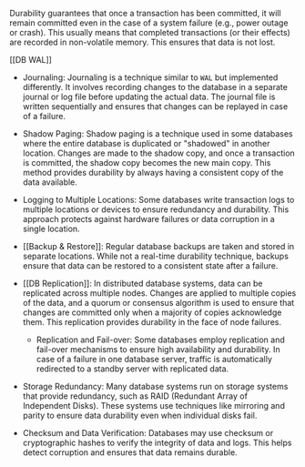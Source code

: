 Durability guarantees that once a transaction has been committed, it will remain committed even in the case of a system failure (e.g., power outage or crash). 
This usually means that completed transactions (or their effects) are recorded in non-volatile memory.
This ensures that data is not lost.

[[DB WAL]]

- Journaling: Journaling is a technique similar to `WAL` but implemented differently. It involves recording changes to the database in a separate journal or log file before updating the actual data. The journal file is written sequentially and ensures that changes can be replayed in case of a failure.

- Shadow Paging: Shadow paging is a technique used in some databases where the entire database is duplicated or "shadowed" in another location. Changes are made to the shadow copy, and once a transaction is committed, the shadow copy becomes the new main copy. This method provides durability by always having a consistent copy of the data available.

- Logging to Multiple Locations: Some databases write transaction logs to multiple locations or devices to ensure redundancy and durability. This approach protects against hardware failures or data corruption in a single location.

- [[Backup & Restore]]: Regular database backups are taken and stored in separate locations. While not a real-time durability technique, backups ensure that data can be restored to a consistent state after a failure.

- [[DB Replication]]: In distributed database systems, data can be replicated across multiple nodes. Changes are applied to multiple copies of the data, and a quorum or consensus algorithm is used to ensure that changes are committed only when a majority of copies acknowledge them. This replication provides durability in the face of node failures.
	- Replication and Fail-over: Some databases employ replication and fail-over mechanisms to ensure high availability and durability. In case of a failure in one database server, traffic is automatically redirected to a standby server with replicated data.

- Storage Redundancy: Many database systems run on storage systems that provide redundancy, such as RAID (Redundant Array of Independent Disks). These systems use techniques like mirroring and parity to ensure data durability even when individual disks fail.

- Checksum and Data Verification: Databases may use checksum or cryptographic hashes to verify the integrity of data and logs. This helps detect corruption and ensures that data remains durable.



